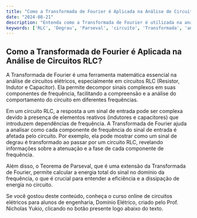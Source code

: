 ```yaml
---
title: "Como a Transformada de Fourier é Aplicada na Análise de Circuitos RLC?"
date: "2024-08-21"
description: "Entenda como a Transformada de Fourier é utilizada na análise de circuitos RLC e sua importância na engenharia elétrica."
keywords: ['RLC', 'Degrau', 'Parseval', 'circuito', 'Transformada', 'análise', 'Fourier']
---
```


## Como a Transformada de Fourier é Aplicada na Análise de Circuitos RLC?

A Transformada de Fourier é uma ferramenta matemática essencial na análise de circuitos elétricos, especialmente em circuitos RLC (Resistor, Indutor e Capacitor). Ela permite decompor sinais complexos em suas componentes de frequência, facilitando a compreensão e a análise do comportamento do circuito em diferentes frequências.

Em um circuito RLC, a resposta a um sinal de entrada pode ser complexa devido à presença de elementos reativos (indutores e capacitores) que introduzem dependências de frequência. A Transformada de Fourier ajuda a analisar como cada componente de frequência do sinal de entrada é afetada pelo circuito. Por exemplo, ela pode mostrar como um sinal de degrau é transformado ao passar por um circuito RLC, revelando informações sobre a atenuação e a fase de cada componente de frequência.

Além disso, o Teorema de Parseval, que é uma extensão da Transformada de Fourier, permite calcular a energia total do sinal no domínio da frequência, o que é crucial para entender a eficiência e a dissipação de energia no circuito.

Se você gostou deste conteúdo, conheça o curso online de circuitos elétricos para alunos de engenharia, Domínio Elétrico, criado pelo Prof. Nicholas Yukio, clicando no botão presente logo abaixo do texto.
